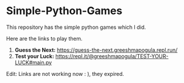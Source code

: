 # Simple-Python-Games

This repository has the simple python games which I did.

Here are the links to play them. 

1. **Guess the Next:** https://guess-the-next.greeshmapogula.repl.run/
2. **Test your Luck:** https://repl.it/@greeshmapogula/TEST-YOUR-LUCK#main.py


Edit: Links are not working now : ), they expired.


 
